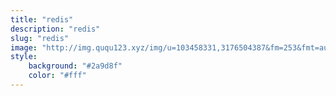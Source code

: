 ```yaml
---
title: "redis"
description: "redis"
slug: "redis"
image: "http://img.ququ123.xyz/img/u=103458331,3176504387&fm=253&fmt=auto&app=138&f=JPEG.jpeg"
style:
    background: "#2a9d8f"
    color: "#fff"
---
```

